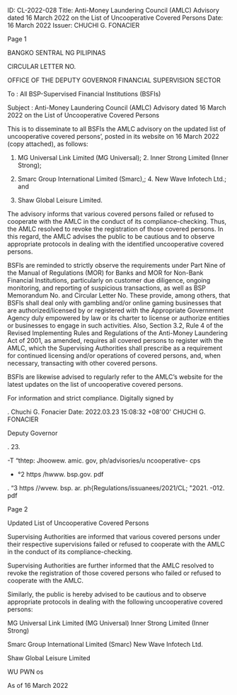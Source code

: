 ID: CL-2022-028
Title: Anti-Money Laundering Council (AMLC) Advisory dated 16 March 2022 on the List of Uncooperative Covered Persons
Date: 16 March 2022
Issuer: CHUCHI G. FONACIER

Page 1

BANGKO SENTRAL NG PILIPINAS

CIRCULAR LETTER NO.

OFFICE OF THE DEPUTY GOVERNOR FINANCIAL SUPERVISION SECTOR

To : All BSP-Supervised Financial Institutions (BSFIs)

Subject : Anti-Money Laundering Council (AMLC) Advisory dated 16 March 2022 on the List of Uncooperative Covered Persons

This is to disseminate to all BSFIs the AMLC advisory on the updated list of uncooperative covered persons’, posted in its website on 16 March 2022 (copy attached), as follows:

1. MG Universal Link Limited (MG Universal); 2. Inner Strong Limited (Inner Strong);

3. Smarc Group International Limited (Smarc),; 4. New Wave Infotech Ltd.; and

5. Shaw Global Leisure Limited.

The advisory informs that various covered persons failed or refused to cooperate with the AMLC in the conduct of its compliance-checking. Thus, the AMLC resolved to revoke the registration of those covered persons. In this regard, the AMLC advises the public to be cautious and to observe appropriate protocols in dealing with the identified uncooperative covered persons.

BSFls are reminded to strictly observe the requirements under Part Nine of the Manual of Regulations (MOR) for Banks and MOR for Non-Bank Financial Institutions, particularly on customer due diligence, ongoing monitoring, and reporting of suspicious transactions, as well as BSP Memorandum No. and Circular Letter No. These provide, among others, that BSFls shall deal only with gambling and/or online gaming businesses that are authorized/licensed by or registered with the Appropriate Government Agency duly empowered by law or its charter to license or authorize entities or businesses to engage in such activities. Also, Section 3.2, Rule 4 of the Revised Implementing Rules and Regulations of the Anti-Money Laundering Act of 2001, as amended, requires all covered persons to register with the AMLC, which the Supervising Authorities shall prescribe as a requirement for continued licensing and/or operations of covered persons, and, when necessary, transacting with other covered persons.

BSFls are likewise advised to regularly refer to the AMLC’s website for the latest updates on the list of uncooperative covered persons.

For information and strict compliance. Digitally signed by

. Chuchi G. Fonacier Date: 2022.03.23 15:08:32 +08'00' CHUCHI G. FONACIER

Deputy Governor

. 23.

-T “thtep: Jhoowew. amic. gov, ph/advisories/u ncooperative- cps

+ °2 https /hwww. bsp.gov. pdf

. “3 https //wvew. bsp. ar. ph{Regulations/issuanees/2021/CL; "2021. -012. pdf

Page 2

Updated List of Uncooperative Covered Persons

Supervising Authorities are informed that various covered persons under their respective supervisions failed or refused to cooperate with the AMLC in the conduct of its compliance-checking.

Supervising Authorities are further informed that the AMLC resolved to revoke the registration of those covered persons who failed or refused to cooperate with the AMLC.

Similarly, the public is hereby advised to be cautious and to observe appropriate protocols in dealing with the following uncooperative covered persons:

MG Universal Link Limited (MG Universal) Inner Strong Limited (Inner Strong)

Smarc Group International Limited (Smarc) New Wave Infotech Ltd.

Shaw Global Leisure Limited

WU PWN os

As of 16 March 2022